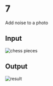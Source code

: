 # 7
Add noise to a photo
## Input
![chess pieces](https://user-images.githubusercontent.com/88179607/140609933-8ab08000-e22c-47a6-b160-e3c89682504e.jpg)
## Output
![result](https://user-images.githubusercontent.com/88179607/140609938-9cef5fd3-66d1-4f45-9842-6e90ae4c722d.jpg)
